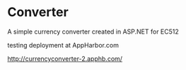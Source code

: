 Converter
=========

A simple currency converter created in ASP.NET for EC512

testing deployment at AppHarbor.com

http://currencyconverter-2.apphb.com/
